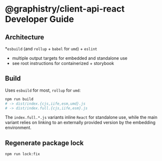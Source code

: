 # @graphistry/client-api-react Developer Guide

## Architecture

*`esbuild` (and `rollup` + `babel` for `umd`) + `eslint`
* multiple output targets for embedded and standalone use
* see root instructions for containerized + storybook

## Build

Uses `esbuild` for most, `rollup` for `umd`:

```bash
npm run build
# -> dist/index.{cjs,iife,esm,umd}.js
# -> dist/index.full.{cjs,iife,esm}.js
```

The `index.full.*.js` variants inline `React` for standalone use, while the main variant relies on linking to an externally provided version by the embedding environment.

## Regenerate package lock

```bash
npm run lock:fix
```